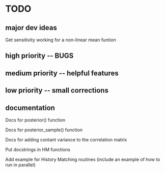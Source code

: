 # TODO

## major dev ideas
Get sensitivity working for a non-linear mean funtion

## high priority -- BUGS

## medium priority -- helpful features

## low priority -- small corrections

## documentation
Docs for posterior() function

Docs for posterior_sample() function

Docs for adding contant variance to the correlation matrix

Put docstrings in HM functions

Add example for History Matching routines (include an example of how to run in parallel)
